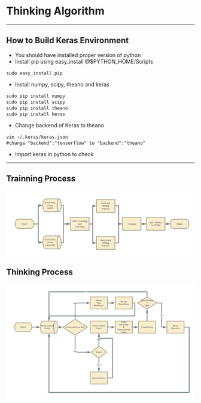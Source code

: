 # Thinking Algorithm
-------------
## How to Build Keras Environment
* You should have installed proper version of python
* Install pip using easy_install @$PYTHON_HOME/Scripts
```
sudo easy_install pip
```
* Install numpy, scipy, theano and keras
```
sudo pip install numpy
sudo pip install scipy
sudo pip install theano
sudo pip install keras
```
* Change backend of Keras to theano
```
vim ~/.keras/keras.json
#change "backend":"tensorflow" to "backend":"theano"    
```
* Import keras in python to check

-------------

## Trainning Process
![Flow Chart](./doc/Think_TrainingProcess.png)

## Thinking Process
![Flow Chart](./doc/Think_ThinkingProcess.png)
